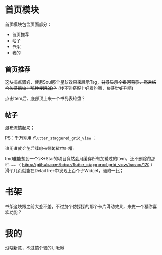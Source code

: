 # 首页模块

首页模块包含页面部分：

 - 首页推荐
 - 帖子
 - 书架
 - 我的


## 首页推荐

这块搞点骚的，使用Soul那个星球效果来展示Tag，~~背景显示个银河背景，然后结合传感器搞上那种裸眼3D？~~ (找不到搭配上好看的图，总感觉好丑啊)

点击Item后，底部顶上来一个书列表轮盘？

## 帖子

瀑布流搞起来；

PS：千万别用 ```flutter_staggered_grid_view``` ；

谁用谁就会在后续的卡顿地狱中吐槽:

tmd谁能想到一个2K+Star的项目竟然会用缓存所有加载过的Item，还不删除的那种……（ https://github.com/letsar/flutter_staggered_grid_view/issues/179 ）
滑个几页就能在DetailTree中发现上百个子Widget，骚的一比；

# 书架

书架这块跟之前大差不差，不过加个仿探探的那个卡片滑动效果，来做一个猜你喜欢功能？

# 我的

没啥新意，不过搞个骚的UI瞅瞅